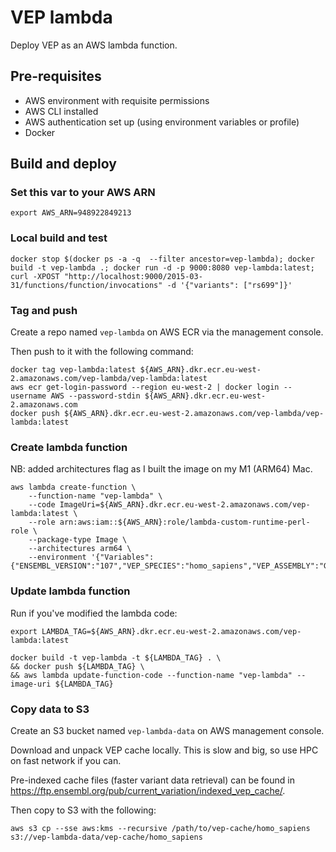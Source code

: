 # VEP lambda

Deploy VEP as an AWS lambda function.

## Pre-requisites

* AWS environment with requisite permissions
* AWS CLI installed
* AWS authentication set up (using environment variables or profile)
* Docker

## Build and deploy

### Set this var to your AWS ARN

```export AWS_ARN=948922849213```

### Local build and test
```
docker stop $(docker ps -a -q  --filter ancestor=vep-lambda); docker build -t vep-lambda .; docker run -d -p 9000:8080 vep-lambda:latest; curl -XPOST "http://localhost:9000/2015-03-31/functions/function/invocations" -d '{"variants": ["rs699"]}'
```

### Tag and push

Create a repo named `vep-lambda` on AWS ECR via the management console.

Then push to it with the following command:

```
docker tag vep-lambda:latest ${AWS_ARN}.dkr.ecr.eu-west-2.amazonaws.com/vep-lambda/vep-lambda:latest
aws ecr get-login-password --region eu-west-2 | docker login --username AWS --password-stdin ${AWS_ARN}.dkr.ecr.eu-west-2.amazonaws.com
docker push ${AWS_ARN}.dkr.ecr.eu-west-2.amazonaws.com/vep-lambda/vep-lambda:latest
```

### Create lambda function

NB: added architectures flag as I built the image on my M1 (ARM64) Mac.

```
aws lambda create-function \
    --function-name "vep-lambda" \
    --code ImageUri=${AWS_ARN}.dkr.ecr.eu-west-2.amazonaws.com/vep-lambda:latest \
    --role arn:aws:iam::${AWS_ARN}:role/lambda-custom-runtime-perl-role \
    --package-type Image \
    --architectures arm64 \
    --environment '{"Variables":{"ENSEMBL_VERSION":"107","VEP_SPECIES":"homo_sapiens","VEP_ASSEMBLY":"GRCh38"}}'
```

### Update lambda function

Run if you've modified the lambda code:

```
export LAMBDA_TAG=${AWS_ARN}.dkr.ecr.eu-west-2.amazonaws.com/vep-lambda:latest

docker build -t vep-lambda -t ${LAMBDA_TAG} . \
&& docker push ${LAMBDA_TAG} \
&& aws lambda update-function-code --function-name "vep-lambda" --image-uri ${LAMBDA_TAG}
```

### Copy data to S3

Create an S3 bucket named `vep-lambda-data` on AWS management console.

Download and unpack VEP cache locally. This is slow and big, so use HPC on fast network if you can.

Pre-indexed cache files (faster variant data retrieval) can be found in https://ftp.ensembl.org/pub/current_variation/indexed_vep_cache/.

Then copy to S3 with the following:

```
aws s3 cp --sse aws:kms --recursive /path/to/vep-cache/homo_sapiens s3://vep-lambda-data/vep-cache/homo_sapiens
```